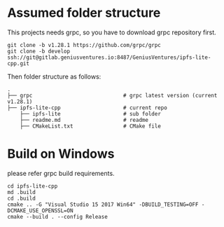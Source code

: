 # Assumed folder structure
This projects needs grpc, so you have to download grpc repository first.

    git clone -b v1.28.1 https://github.com/grpc/grpc
    git clone -b develop ssh://git@gitlab.geniusventures.io:8487/GeniusVentures/ipfs-lite-cpp.git

Then folder structure as follows:

    .
    ├── grpc                             # grpc latest version (current v1.28.1)
    ├── ipfs-lite-cpp                    # current repo
        ├── ipfs-lite                    # sub folder
        ├── readme.md                    # readme
        ├── CMakeList.txt                # CMake file

# Build on Windows
please refer grpc build requirements.

    cd ipfs-lite-cpp
    md .build
    cd .build
    cmake .. -G "Visual Studio 15 2017 Win64" -DBUILD_TESTING=OFF -DCMAKE_USE_OPENSSL=ON
    cmake --build . --config Release

